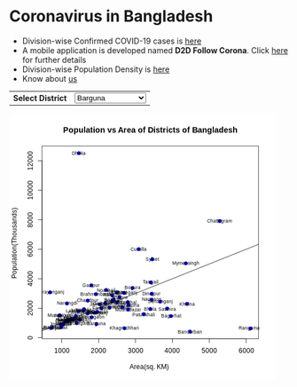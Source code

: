 # Coronavirus in Bangladesh
* Division-wise Confirmed COVID-19 cases is [here](https://iit-nstu.github.io/corona-virus-bd/cases-distribution.html)
* A mobile application is developed named <b>D2D Follow Corona</b>. Click [here](https://chandradasdipok.github.io/d2dfc/) for further details
* Division-wise Population Density is [here](https://iit-nstu.github.io/corona-virus-bd/population-density.html) 
* Know about [us](https://github.com/IIT-NSTU/corona-virus-bd)
<div>
  <table>
    <tr>
    <td>
      <b>Select District</b>
    </td>
    <td>
      <select id="districts">
<option>Barguna</option>
<option>Barishal</option>
<option>Bhola</option>
<option>Jhalokati</option>
<option>Patuakhali</option>
<option>Pirojpur</option>
<option>Bandarban</option>
<option>Brahmanbaria</option>
<option>Chandpur</option>
<option>Chattogram</option>
<option>Cumilla</option>
<option>Cox's Bazar</option>
<option>Feni</option>
<option>Khagrachhari</option>
<option>Lakshmipur</option>
<option>Noakhali</option>
<option>Rangamati</option>
<option>Dhaka</option>
<option>Faridpur</option>
<option>Gazipur</option>
<option>Gopalganj</option>
<option>Kishoreganj</option>
<option>Madaripur</option>
<option>Manikganj</option>
<option>Munshiganj</option>
<option>Narayanganj</option>
<option>Narsingdi</option>
<option>Rajbari</option>
<option>Shariatpur</option>
<option>Tangail</option>
<option>Bagerhat</option>
<option>Chuadanga</option>
<option>Jashore</option>
<option>Jhenaidah</option>
<option>Khulna</option>
<option>Kushtia</option>
<option>Magura</option>
<option>Meherpur</option>
<option>Narail</option>
<option>Satkhira</option>
<option>Jamalpur</option>
<option>Mymensingh</option>
<option>Netrokona</option>
<option>Sherpur</option>
<option>Bogura</option>
<option>Joypurhat</option>
<option>Naogaon</option>
<option>Natore</option>
<option>Chapainawabganj</option>
<option>Pabna</option>
<option>Rajshahi</option>
<option>Sirajganj</option>
<option>Dinajpur</option>
<option>Gaibandha</option>
<option>Kurigram</option>
<option>Lalmonirhat</option>
<option>Nilphamari</option>
<option>Panchagarh</option>
<option>Rangpur</option>
<option>Thakurgaon</option>
<option>Habiganj</option>
<option>Moulvibazar</option>
<option>Sunamganj</option>
<option>Sylhet</option>
      </select>
    </td>
    </tr>
  </table>
  <div id="visualization-part">
    <img src="https://github.com/IIT-NSTU/corona-virus-bd/raw/master/Population_Density_Plot_bd.png" id="data-image"/>
  <div>  
  
</div>

